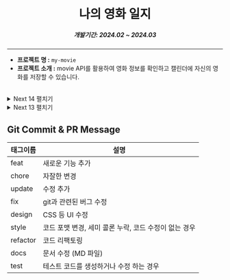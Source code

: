 <h1 align="center">나의 영화 일지</h1>

<h5 align="center">개발기간: 2024.02 ~ 2024.03</h5>

---

- **프로젝트 명 :** `my-movie`
- **프로젝트 소개 :** movie API를 활용하여 영화 정보를 확인하고 캘린더에 자신의 영화를 저장할 수 있습니다.
<!-- - **배포 링크 :** <a href='https://sidequest.co.kr' target='_blank'>Why-Community</a> -->

<br>

<details>
<summary>Next 14 펼치기</summary>

## Refactor Next 13 => 14

### 기술 목록

|                                                                                    TypeScript                                                                                     |                                                                                      Next.js                                                                                      |                                                                                  RTK                                                                                  |                                                                                  tailwind                                                                                   |
| :-------------------------------------------------------------------------------------------------------------------------------------------------------------------------------: | :-------------------------------------------------------------------------------------------------------------------------------------------------------------------------------: | :-------------------------------------------------------------------------------------------------------------------------------------------------------------------: | :-------------------------------------------------------------------------------------------------------------------------------------------------------------------------: |
| <div style="display: flex; align-items: flex-start; justify-content: center;"><img src="https://cdn.simpleicons.org/typescript/3178C6" alt="icon" width="75" height="75" /></div> | <div style="display: flex; align-items: flex-start; justify-content: center;"><img src="https://cdn.simpleicons.org/nextdotjs/#61DAFB" alt="icon" width="75" height="75" /></div> | <div style="display: flex; align-items: flex-start; justify-content: center;"><img src="https://cdn.simpleicons.org/redux" alt="icon" width="75" height="75" /></div> | <div style="display: flex; align-items: flex-start; justify-content: center;"><img src="https://cdn.simpleicons.org/tailwindcss" alt="icon" width="75" height="75" /></div> |

#### SSR 활용을 통한 최적화

|                                                                                                     13                                                                                                     |                                                                                                    14                                                                                                     |
| :--------------------------------------------------------------------------------------------------------------------------------------------------------------------------------------------------------: | :-------------------------------------------------------------------------------------------------------------------------------------------------------------------------------------------------------: |
| <div style="display: flex; align-items: flex-start; justify-content: center;"><img src="https://github.com/choigirang/my-movie/assets/118104644/97096c92-a3a3-4436-a24c-5222e330bcd1" alt="before"/></div> | <div style="display: flex; align-items: flex-start; justify-content: center;"><img src="https://github.com/choigirang/my-movie/assets/118104644/16dcb977-7f4d-4aed-aa32-ccfb5d233577" alt="after"/></div> |

#### SEO & Site-Map 적용

<img width="1061" alt="meta data" src="https://github.com/choigirang/my-movie/assets/118104644/b76c76d7-f961-459a-836c-c8f077b4e65a">

</details>

<details>
<summary>Next 13 펼치기</summary>

## 기술 목록

## FrontEnd

|                                                                                    TypeScript                                                                                     |                                                                                      Next.js                                                                                      |                                                                                  RTK                                                                                  |                                                                                React-Query                                                                                 |                                                                                 MUI                                                                                 |
| :-------------------------------------------------------------------------------------------------------------------------------------------------------------------------------: | :-------------------------------------------------------------------------------------------------------------------------------------------------------------------------------: | :-------------------------------------------------------------------------------------------------------------------------------------------------------------------: | :------------------------------------------------------------------------------------------------------------------------------------------------------------------------: | :-----------------------------------------------------------------------------------------------------------------------------------------------------------------: |
| <div style="display: flex; align-items: flex-start; justify-content: center;"><img src="https://cdn.simpleicons.org/typescript/3178C6" alt="icon" width="75" height="75" /></div> | <div style="display: flex; align-items: flex-start; justify-content: center;"><img src="https://cdn.simpleicons.org/nextdotjs/#61DAFB" alt="icon" width="75" height="75" /></div> | <div style="display: flex; align-items: flex-start; justify-content: center;"><img src="https://cdn.simpleicons.org/redux" alt="icon" width="75" height="75" /></div> | <div style="display: flex; align-items: flex-start; justify-content: center;"><img src="https://cdn.simpleicons.org/reactquery" alt="icon" width="75" height="75" /></div> | <div style="display: flex; align-items: flex-start; justify-content: center;"><img src="https://cdn.simpleicons.org/mui" alt="icon" width="75" height="75" /></div> |

<br />

## 페이지

### /

- [TMDB](https://developer.themoviedb.org/docs/getting-started) 를 활용한 영화 데이터
- `useInfiniteQuery`를 활용한 무한 스크롤

[![20240327-144753.gif](https://i.postimg.cc/Y2JgTJv4/20240327-144753.gif)](https://postimg.cc/fkfJ9qjZ)
![2](https://github.com/choigirang/my-movie/assets/118104644/5f8f224f-5a04-4eff-ab24-9b452c86c0b7)

<br>

### /calendar

- `redux-persist`를 사용한 페이지 전환에 따른 데이터 유지
- `date-fns`를 사용한 각 날짜별 데이터 훅 활용
- ![3](https://github.com/choigirang/my-movie/assets/118104644/16946592-9473-41cc-8e8e-fba9f8d6126e)

### /my

- `next-auth`를 사용한 소셜 로그인

![4](https://github.com/choigirang/my-movie/assets/118104644/70cc9bf1-7e87-4778-aa85-89f35334f887)

</details>

## Git Commit & PR Message

| 태그이름 | 설명                                                  |
| -------- | ----------------------------------------------------- |
| feat     | 새로운 기능 추가                                      |
| chore    | 자잘한 변경                                           |
| update   | 수정 추가                                             |
| fix      | git과 관련된 버그 수정                                |
| design   | CSS 등 UI 수정                                        |
| style    | 코드 포맷 변경, 세미 콜론 누락, 코드 수정이 없는 경우 |
| refactor | 코드 리팩토링                                         |
| docs     | 문서 수정 (MD 파일)                                   |
| test     | 테스트 코드를 생성하거나 수정 하는 경우               |
